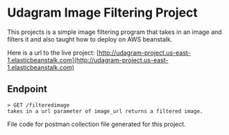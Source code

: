 # Udagram Image Filtering Project #

This projects is a simple image filtering program that takes in an image and filters it and also taught how to deploy on AWS beanstalk.

Here is a url to the live project: [http://udagram-project.us-east-1.elasticbeanstalk.com](http://udagram-project.us-east-1.elasticbeanstalk.com)


## Endpoint ##
    > GET /filteredimage
    takes in a url parameter of image_url returns a filtered image.

File code for postman collection file generated for this project.